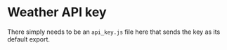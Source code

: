 # Weather API key

There simply needs to be an `api_key.js` file here that sends the key as its default export.
